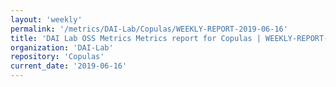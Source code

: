 ```yaml
---
layout: 'weekly'
permalink: '/metrics/DAI-Lab/Copulas/WEEKLY-REPORT-2019-06-16'
title: 'DAI Lab OSS Metrics Metrics report for Copulas | WEEKLY-REPORT-2019-06-16'
organization: 'DAI-Lab'
repository: 'Copulas'
current_date: '2019-06-16'
---
```

